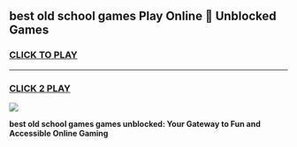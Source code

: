 
## best old school games Play Online 👋 Unblocked Games
<h3>
<a href="https://news.freeplayer.one?title=best_old_school_games&ref=17GH">CLICK TO PLAY</a></h3>
<hr>

<h3>
<a href="https://news.freeplayer.one?title=best_old_school_games&ref=17GH">CLICK 2 PLAY</a>
  
</h3>

<a href="https://news.freeplayer.one?title=best_old_school_games&ref=17GH/"><img src="https://clearcache.store/games.png"></a>


**best old school games games unblocked: Your Gateway to Fun and Accessible Online Gaming**
